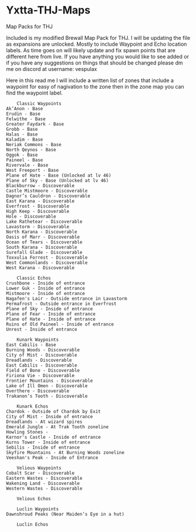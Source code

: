 # Yxtta-THJ-Maps
Map Packs for THJ

Included is my modified Brewall Map Pack for THJ. 
I will be updating the file as expansions are unlocked.
Mostly to include Waypoint and Echo location labels.
As time goes on will likely update and fix spawn points that are different here from live. 
If you have anything you would like to see added or if you have any suggestions on things that should be changed please dm me on discord at username: vespulax

Here in this read me I will include a written list of zones that include a waypoint for easy of nagivation to the zone then in the zone map you can find the waypoint label. 

```
    Classic Waypoints
Ak’Anon - Base
Erudin - Base
Felwithe - Base
Greater Faydark - Base
Grobb - Base
Halas - Base
Kaladim - Base
Neriak Commons - Base
North Qeynos - Base
Oggok - Base
Paineel - Base
Rivervale - Base
West Freeport - Base
Plane of Hate - Base (Unlocked at lv 46)
Plane of Sky - Base (Unlocked at lv 46)
Blackburrow - Discoverable
Castle Mistmoore - Discoverable
Dagnor’s Cauldron - Discoverable
East Karana - Discoverable
Everfrost - Discoverable
High Keep - Discoverable
Hole - Discoverable
Lake Rathetear - Discoverable
Lavastorm - Discoverable
North Karana - Discoverable
Oasis of Marr - Discoverable
Ocean of Tears - Discoverable
South Karana - Discoverable
Surefall Glade - Discoverable
Toxxulia Forrest - Discoverable
West Commonlands - Discoverable
West Karana - Discoverable

    Classic Echos
Crushbone - Inside of entrance
Lower Guk - Inside of entrance
Mistmoore - Inside of entrance
Nagafen's Lair - Outside entrance in Lavastorm
Permafrost - Outside entrance in Everfrost
Plane of Sky - Inside of entrance
Plane of Fear - Inside of entrance
Plane of Hate - Inside of entrance
Ruins of Old Paineel - Inside of entrance
Unrest - Inside of entrance

    Kunark Waypoints
East Cabilis - Base
Burning Woods - Discoverable
City of Mist - Discoverable
Dreadlands - Discoverable
East Cabilis - Discoverable
Field of Bone - Discoverable
Firiona Vie - Discoverable
Frontier Mountains - Discoverable
Lake of Ill Omen - Discoverable
Overthere - Discoverable
Trakanon’s Tooth - Discoverable

    Kunark Echos
Chardok - Outside of Chardok by Exit
City of Mist - Inside of entrance
Dreadlands - At wizard spires
Emerald Jungle - At Trak Tooth zoneline
Howling Stones - 
Karnor's Castle - Inside of entrance
Kurns Tower - Inside of entrance
Sebilis - Inside of entrance
Skyfire Mountains - At Burning Woods zoneline
Veeshan's Peak - Inside of Entrance

    Velious Waypoints
Cobalt Scar - Discoverable
Eastern Wastes - Discoverable 
Wakening Land - Discoverable 
Western Wastes - Discoverable 

    Velious Echos

    Luclin Waypoints
Dawnshroud Peaks (Near Maiden’s Eye in a hut)

    Luclin Echos

```
